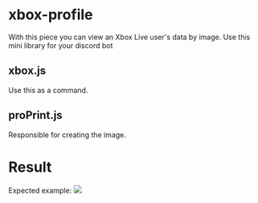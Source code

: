 # xbox-profile
With this piece you can view an Xbox Live user's data by image. Use this mini library for your discord bot 

## xbox.js
Use this as a command.

## proPrint.js
Responsible for creating the image.

# Result
Expected example:
<img src="https://i.postimg.cc/PqCKKDmC/xbox-profile.png">
